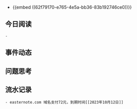 - {{embed ((62f79170-e765-4e5a-bb36-83b192746ce0))}}
## 今日阅读
	-
## 事件动态
## 问题思考
## 流水记录
	- easternote.com 域名支付72元，到期时间[[2023年10月12日]]